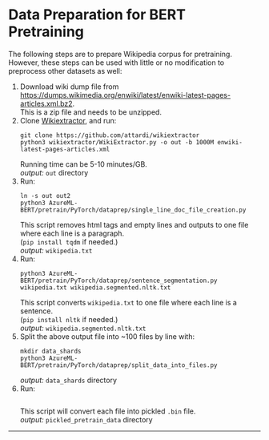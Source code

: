 # Data Preparation for BERT Pretraining
The following steps are to prepare Wikipedia corpus for pretraining. However, these steps can be used with little or no modification to preprocess other datasets as well:

1. Download wiki dump file from https://dumps.wikimedia.org/enwiki/latest/enwiki-latest-pages-articles.xml.bz2.  
   This is a zip file and needs to be unzipped.
2. Clone [Wikiextractor](https://github.com/attardi/wikiextractor), and run:
   ```
   git clone https://github.com/attardi/wikiextractor
   python3 wikiextractor/WikiExtractor.py -o out -b 1000M enwiki-latest-pages-articles.xml
   ```
   Running time can be 5-10 minutes/GB.  
   _output:_ `out` directory
3. Run:
   ```
   ln -s out out2
   python3 AzureML-BERT/pretrain/PyTorch/dataprep/single_line_doc_file_creation.py
   ```
   This script removes html tags and empty lines and outputs to one file where each line is a paragraph.  
   (`pip install tqdm` if needed.)  
    _output:_ `wikipedia.txt`
4. Run:
   ```
   python3 AzureML-BERT/pretrain/PyTorch/dataprep/sentence_segmentation.py wikipedia.txt wikipedia.segmented.nltk.txt
   ```
   This script converts `wikipedia.txt` to one file where each line is a sentence.  
   (`pip install nltk` if needed.)  
    _output:_ `wikipedia.segmented.nltk.txt`
5. Split the above output file into ~100 files by line with:
   ```
   mkdir data_shards
   python3 AzureML-BERT/pretrain/PyTorch/dataprep/split_data_into_files.py
   ```
   _output:_ `data_shards` directory
6. Run:
   ```python3 AzureML-BERT/pretrain/PyTorch/dataprep/create_pretraining.py --input_dir=data_shards --output_dir=pickled_pretrain_data --do_lower_case=true
   ```
   This script will convert each file into pickled `.bin` file.  
   _output:_ `pickled_pretrain_data` directory

---



